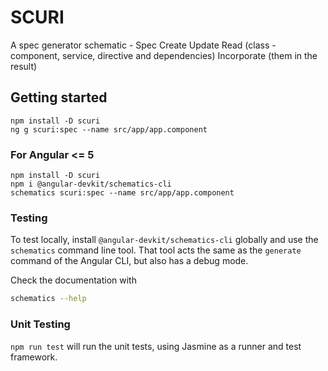 # SCURI
A spec generator schematic - Spec Create Update Read (class - component, service, directive and dependencies) Incorporate (them in the result)

## Getting started

```
npm install -D scuri
ng g scuri:spec --name src/app/app.component

```
### For Angular <= 5
```
npm install -D scuri
npm i @angular-devkit/schematics-cli
schematics scuri:spec --name src/app/app.component
```

### Testing

To test locally, install `@angular-devkit/schematics-cli` globally and use the `schematics` command line tool. That tool acts the same as the `generate` command of the Angular CLI, but also has a debug mode.

Check the documentation with
```bash
schematics --help
```

### Unit Testing

`npm run test` will run the unit tests, using Jasmine as a runner and test framework.
